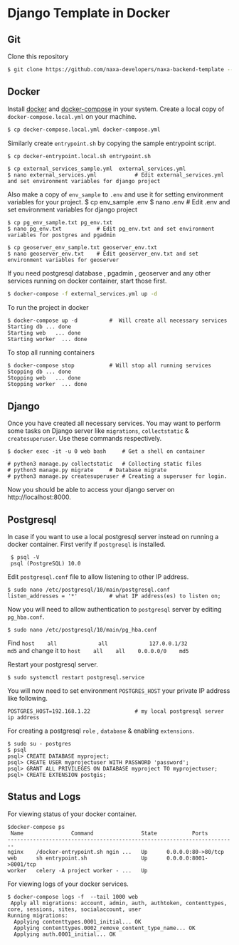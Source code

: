 # Django Template in Docker

 
## Git

Clone this repository
```sh
$ git clone https://github.com/naxa-developers/naxa-backend-template --depth=1
```
## Docker
Install [docker](https://docs.docker.com/engine/install/) and [docker-compose](https://docs.docker.com/compose/install/) in your system.
Create a local copy of `docker-compose.local.yml` on your machine. 

```sh
$ cp docker-compose.local.yml docker-compose.yml
```
Similarly create `entrypoint.sh` by copying the sample entrypoint script.

```sh
$ cp docker-entrypoint.local.sh entrypoint.sh
```

    $ cp external_services_sample.yml  external_services.yml
    $ nano external_services.yml		    # Edit external_services.yml and set environment variables for django project


Also make a copy of `env_sample` to `.env` and use it for setting environment variables for your project. 
    $ cp env_sample .env
    $ nano .env			    # Edit .env and set environment variables for django project

    $ cp pg_env_sample.txt pg_env.txt
    $ nano pg_env.txt			# Edit pg_env.txt and set environment variables for postgres and pgadmin

    $ cp geoserver_env_sample.txt geoserver_env.txt
    $ nano geoserver_env.txt	# Edit geoserver_env.txt and set environment variables for geoserver


If you need postgresql database , pgadmin , geoserver and any other services running on docker container, start those first.
```sh
$ docker-compose -f external_services.yml up -d
```
To run the project in docker

    $ docker-compose up -d			#  Will create all necessary services
    Starting db ... done
    Starting web   ... done
    Starting worker  ... done

To stop all running containers

    $ docker-compose stop			# Will stop all running services
    Stopping db ... done
    Stopping web   ... done
    Stopping worker  ... done

## Django
Once you have created all necessary services. You may want to perform some tasks on Django server like `migrations`, `collectstatic` & `createsuperuser`.
Use these commands respectively.

    $ docker exec -it -u 0 web bash		# Get a shell on container

    # python3 manage.py collectstatic 	# Collecting static files 
    # python3 manage.py migrate		# Database migrate
    # python3 manage.py createsuperuser	# Creating a superuser for login.

Now you should be able to access your django server on http://localhost:8000.










## Postgresql
In case if you want to use a local postgresql server instead on running a docker container.
First verify if `postgresql` is installed.

     $ psql -V
     psql (PostgreSQL) 10.0
Edit `postgresql.conf` file to allow listening to other IP address.

    $ sudo nano /etc/postgresql/10/main/postgresql.conf
    listen_addresses = '*'          # what IP address(es) to listen on;
Now you will need to allow authentication to `postgresql` server by editing `pg_hba.conf`.

    $ sudo nano /etc/postgresql/10/main/pg_hba.conf
    
Find `host    all             all             127.0.0.1/32            md5`  and change it to `host    all    all    0.0.0.0/0    md5`

Restart your postgresql server.

    $ sudo systemctl restart postgresql.service
You will now need to set environment `POSTGRES_HOST`  your private IP address like following.

    POSTGRES_HOST=192.168.1.22 				# my local postgresql server ip address

For creating a postgresql `role` , `database` & enabling `extensions`.

    $ sudo su - postgres
    $ psql
    psql> CREATE DATABASE myproject;
    psql> CREATE USER myprojectuser WITH PASSWORD 'password';
    psql> GRANT ALL PRIVILEGES ON DATABASE myproject TO myprojectuser;
    psql> CREATE EXTENSION postgis;
 ## Status and Logs
 For viewing status of your docker container.

    $docker-compose ps
     Name               Command               State           Ports         
    ------------------------------------------------------------------------
    nginx    /docker-entrypoint.sh ngin ...   Up      0.0.0.0:80->80/tcp    
    web      sh entrypoint.sh                 Up      0.0.0.0:8001->8001/tcp
    worker   celery -A project worker - ...   Up 

For viewing logs of your docker services.

    $ docker-compose logs -f  --tail 1000 web
     Apply all migrations: account, admin, auth, authtoken, contenttypes, core, sessions, sites, socialaccount, user
    Running migrations:
      Applying contenttypes.0001_initial... OK
      Applying contenttypes.0002_remove_content_type_name... OK
      Applying auth.0001_initial... OK
